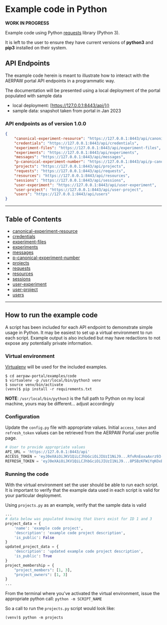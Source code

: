 # Example code in Python

**WORK IN PROGRESS**

Example code using Python [requests](https://requests.readthedocs.io/en/latest/) library (Python 3).

It is left to the user to ensure they have current versions of **python3** and **pip3** installed on their system.

## API Endpoints

The example code herein is meant to illustrate how to interact with the AERPAW portal API endpoints in a programmatic
way.

The documentation will be presented using a local deployment of the portal populated with sample data

- local deployment: [https://127.0.0.1:8443/api/]()
- sample data: snapshot taken from portal in Jan 2023

### API endpoints as of version 1.0.0

```json
{
    "canonical-experiment-resource": "https://127.0.0.1:8443/api/canonical-experiment-resource",
    "credentials": "https://127.0.0.1:8443/api/credentials",
    "experiment-files": "https://127.0.0.1:8443/api/experiment-files",
    "experiments": "https://127.0.0.1:8443/api/experiments",
    "messages": "https://127.0.0.1:8443/api/messages",
    "p-canonical-experiment-number": "https://127.0.0.1:8443/api/p-canonical-experiment-number",
    "projects": "https://127.0.0.1:8443/api/projects",
    "requests": "https://127.0.0.1:8443/api/requests",
    "resources": "https://127.0.0.1:8443/api/resources",
    "sessions": "https://127.0.0.1:8443/api/sessions",
    "user-experiment": "https://127.0.0.1:8443/api/user-experiment",
    "user-project": "https://127.0.0.1:8443/api/user-project",
    "users": "https://127.0.0.1:8443/api/users"
}
```

---

## Table of Contents

- [canonical-experiment-resource](./canonical-experiment-resource.md)
- [credentials](./credentials.md)
- [experiment-files](./experiment-files.md)
- [experiments](./experiments.md)
- [messages](./messages.md)
- [p-canonical-experiment-number](./p-canonical-experiment-number.md)
- [projects](./projects.md)
- [requests](./requests.md)
- [resources](./resources.md)
- [sessions](./sessions.md)
- [user-experiment](./user-experiment.md)
- [user-project](./user-project.md)
- [users](./users.md)

---

## How to run the example code

A script has been included for each API endpoint to demonstrate simple usage in Python. It may be easiest to set up a
virtual environment to run each script. Example output is also included but may have redactions to not expose any
potentially private information.

### Virtual environment

[Virtualenv](https://virtualenv.pypa.io/en/latest/) will be used for the included examples.

```
$ cd aerpaw-portal/examples/code
$ virtualenv -p /usr/local/bin/python3 venv
$ source venv/bin/activate
(venv)$ pip install -r requirements.txt
```

**NOTE**: `/usr/local/bin/python3` is the full path to Python on my local machine, yours may be different... adjust
accordingly

### Configuration

Update the `config.py` file with appropriate values. Initial `access_token` and `refresh_token` values can be retrieved
from the AERPAW Portal user profile page.

```python
# User to provide appropriate values
API_URL = 'https://127.0.0.1:8443/api'
ACCESS_TOKEN = 'eyJ0eXAiOiJKV1QiLCJhbGciOiJIUzI1NiJ9...RfvRnEoxaAxrz93-Q8MIGggyi4EEdklSqw2OqGN2lz0'
REFRESH_TOKEN = 'eyJ0eXAiOiJKV1QiLCJhbGciOiJIUzI1NiJ9...8PSBzKFWiYqKOxBHwi7LZ6T89uH5tz0L01s0gVoqOOU'
```

### Running the code

With the virtual environment set the user should be able to run each script. It is important to verify that the example
data used in each script is valid for your particular deployment.

Using `projects.py` as an example, verify that the sample data is valid

```python
...
# data below was populated knowing that Users exist for ID 1 and 3
project_data = {
    'name': 'example code project',
    'description': 'example code project description',
    'is_public': False
}
updated_project_data = {
    'description': 'updated example code project description',
    'is_public': True
}
project_membership = {
    "project_members": [1, 3],
    "project_owners": [1, 3]
}
...
```

From the terminal where you've activated the virtual environment, issue the appropriate python
call: `python -m SCRIPT_NAME`

So a call to run the `projects.py` script would look like:

```console
(venv)$ python -m projects
```




